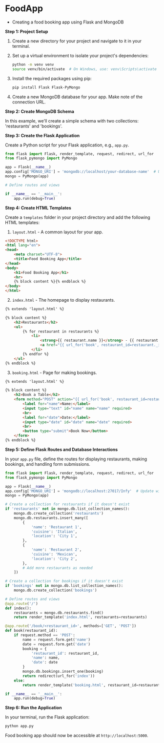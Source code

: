 
# FoodApp
* Creating a food booking app using Flask and MongoDB 

**Step 1: Project Setup**

1. Create a new directory for your project and navigate to it in your terminal.

2. Set up a virtual environment to isolate your project's dependencies:

   ```bash
   python -m venv venv
   source venv/bin/activate  # On Windows, use: venv\Scripts\activate
   ```

3. Install the required packages using pip:

   ```bash
   pip install Flask Flask-PyMongo
   ```

4. Create a new MongoDB database for your app. Make note of the connection URL.

**Step 2: Create MongoDB Schema**

In this example, we'll create a simple schema with two collections: 'restaurants' and 'bookings'.

**Step 3: Create the Flask Application**

Create a Python script for your Flask application, e.g., `app.py`.

```python
from flask import Flask, render_template, request, redirect, url_for
from flask_pymongo import PyMongo

app = Flask(__name__)
app.config['MONGO_URI'] = 'mongodb://localhost/your-database-name'  # Update with your MongoDB URI
mongo = PyMongo(app)

# Define routes and views

if __name__ == '__main__':
    app.run(debug=True)
```

**Step 4: Create HTML Templates**

Create a `templates` folder in your project directory and add the following HTML templates:

1. `layout.html` - A common layout for your app.

```html
<!DOCTYPE html>
<html lang="en">
<head>
    <meta charset="UTF-8">
    <title>Food Booking App</title>
</head>
<body>
    <h1>Food Booking App</h1>
    <hr>
    {% block content %}{% endblock %}
</body>
</html>
```

2. `index.html` - The homepage to display restaurants.

```html
{% extends 'layout.html' %}

{% block content %}
    <h2>Restaurants</h2>
    <ul>
        {% for restaurant in restaurants %}
            <li>
                <strong>{{ restaurant.name }}</strong> - {{ restaurant.cuisine }}
                <a href="{{ url_for('book', restaurant_id=restaurant._id) }}">Book</a>
            </li>
        {% endfor %}
    </ul>
{% endblock %}
```

3. `booking.html` - Page for making bookings.

```html
{% extends 'layout.html' %}

{% block content %}
    <h2>Book a Table</h2>
    <form method="POST" action="{{ url_for('book', restaurant_id=restaurant_id) }}">
        <label for="name">Name:</label>
        <input type="text" id="name" name="name" required>
        <br>
        <label for="date">Date:</label>
        <input type="date" id="date" name="date" required>
        <br>
        <button type="submit">Book Now</button>
    </form>
{% endblock %}
```

**Step 5: Define Flask Routes and Database Interactions**

In your `app.py` file, define the routes for displaying restaurants, making bookings, and handling form submissions.

```python
from flask import Flask, render_template, request, redirect, url_for
from flask_pymongo import PyMongo

app = Flask(__name__)
app.config['MONGO_URI'] = 'mongodb://localhost:27017/Infy'  # Update with your MongoDB URI
mongo = PyMongo(app)

# Create a collection for restaurants if it doesn't exist
if 'restaurants' not in mongo.db.list_collection_names():
    mongo.db.create_collection('restaurants')
    mongo.db.restaurants.insert_many([
        {
            'name': 'Restaurant 1',
            'cuisine': 'Italian',
            'location': 'City 1',
        },
        {
            'name': 'Restaurant 2',
            'cuisine': 'Mexican',
            'location': 'City 2',
        },
        # Add more restaurants as needed
    ])

# Create a collection for bookings if it doesn't exist
if 'bookings' not in mongo.db.list_collection_names():
    mongo.db.create_collection('bookings')

# Define routes and views
@app.route('/')
def index():
    restaurants = mongo.db.restaurants.find()
    return render_template('index.html', restaurants=restaurants)

@app.route('/book/<restaurant_id>', methods=['GET', 'POST'])
def book(restaurant_id):
    if request.method == 'POST':
        name = request.form.get('name')
        date = request.form.get('date')
        booking = {
            'restaurant_id': restaurant_id,
            'name': name,
            'date': date
        }
        mongo.db.bookings.insert_one(booking)
        return redirect(url_for('index'))
    else:
        return render_template('booking.html', restaurant_id=restaurant_id)

if __name__ == '__main__':
    app.run(debug=True)

```

**Step 6: Run the Application**

In your terminal, run the Flask application:

```bash
python app.py
```

Food booking app should now be accessible at `http://localhost:5000`.
